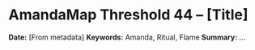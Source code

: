 # AmandaMap Threshold 44 – [Title]
**Date:** [From metadata]
**Keywords:** Amanda, Ritual, Flame
**Summary:** ...